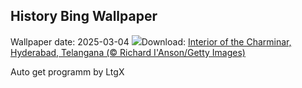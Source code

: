 ## History Bing Wallpaper
Wallpaper date: 2025-03-04
![](https://www.bing.com/th?id=OHR.CharminarInterior_EN-IN8277108319_UHD.jpg&w=1000)Download: [Interior of the Charminar, Hyderabad, Telangana (© Richard I'Anson/Getty Images)](https://www.bing.com/th?id=OHR.CharminarInterior_EN-IN8277108319_UHD.jpg)

Auto get programm by LtgX
